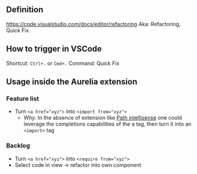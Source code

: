 
## Definition
https://code.visualstudio.com/docs/editor/refactoring
Aka: Refactoring, Quick Fix

## How to trigger in VSCode
Shortcut: `Ctrl+.` or `Cmd+.`
Command: Quick Fix

## Usage inside the Aurelia extension

### Feature list
- Turn `<a href="xyz">` into `<import from="xyz">`
  - Why: In the absence of extension like [Path intellisense](https://github.com/ChristianKohler/PathIntellisense) one could leverage the completions capabilities of the a tag, then turn it into an `<import>` tag

### Backlog
- Turn `<a href="xyz">` into `<require from="xyz">`
- Select code in view -> refactor into own component
